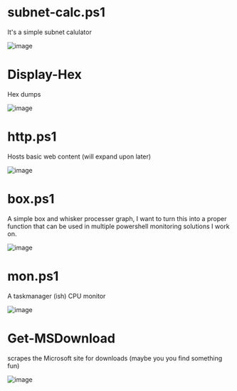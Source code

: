 # subnet-calc.ps1
It's a simple subnet calulator

![image](https://github.com/user-attachments/assets/973d1e0f-86ab-4286-b9e6-291ddca2afc2)
# Display-Hex
Hex dumps

![image](https://github.com/user-attachments/assets/b7ba3ada-c70f-46b9-8aa1-83ed345e13f2)
# http.ps1
Hosts basic web content (will expand upon later)

![image](https://github.com/user-attachments/assets/599f97ae-4ff9-4d71-8518-062d66bb357e)
# box.ps1
A simple box and whisker processer graph, I want to turn this into a proper function that can be used in multiple powershell monitoring solutions I work on.

![image](https://github.com/user-attachments/assets/e0b5aa6a-a84f-44d8-bb10-80600f97cca7)

# mon.ps1
A taskmanager (ish) CPU monitor

![image](https://github.com/user-attachments/assets/1905f5c5-bee5-4b3c-95e9-0cbe753359bb)

# Get-MSDownload
scrapes the Microsoft  site for downloads (maybe you you find something fun)

![image](https://github.com/user-attachments/assets/01bb523d-01f1-42b9-a05f-b8bc7c668381)
